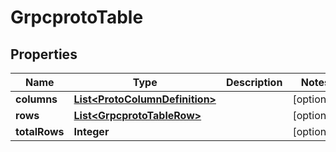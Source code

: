 

# GrpcprotoTable


## Properties

| Name | Type | Description | Notes |
|------------ | ------------- | ------------- | -------------|
|**columns** | [**List&lt;ProtoColumnDefinition&gt;**](ProtoColumnDefinition.md) |  |  [optional] |
|**rows** | [**List&lt;GrpcprotoTableRow&gt;**](GrpcprotoTableRow.md) |  |  [optional] |
|**totalRows** | **Integer** |  |  [optional] |



